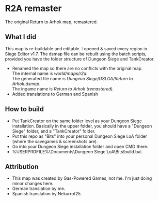 # R2A remaster
The original Return to Arhok map, remastered.

## What I did
This map is re-buildable and editable. I opened & saved every region in Siege Editor v1.7. The dsmap file can be rebuilt using the batch scripts, provided you have the folder structure of Dungeon Siege and TankCreator.
- Renamed the map so there are no conflicts with the original map.\
  The internal name is *world/maps/r2a*.\
  The generated file name is *Dungeon Siege/DSLOA/Return to Arhok.dsmap*.\
  The ingame name is *Return to Arhok (remastered)*.
- Added translations to German and Spanish

## How to build
- Put TankCreator on the same folder level as your Dungeon Siege installation. Basically in the upper folder, you should have a "Dungeon Siege" folder, and a "TankCreator" folder.
- Put this repo as "Bits" into your personal Dungeon Siege LoA folder (where the savegames & screenshots are).
- Go into your Dungeon Siege installation folder and open CMD there.
- %USERPROFILE%\Documents\Dungeon Siege LoA\Bits\build.bat

## Attribution
- This map was created by Gas-Powered Games, not me. I'm just doing minor changes here.
- German translation by me.
- Spanish translation by Nekurrot25.
